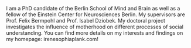 I am a PhD candidate of the Berlin School of Mind and Brain as well as a fellow of the Einstein Center for Neurosciences Berlin. 
My supervisors are Prof. Felix Bermpohl and Prof. Isabel Dziobek. 
My doctoral project investigates the influence of motherhood on different processes of social understanding. 
You can find more details on my interests and findings on my homepage: irenesophiaplank.com!

<!---
IreneSophia/IreneSophia is a ✨ special ✨ repository because its `README.md` (this file) appears on your GitHub profile.
You can click the Preview link to take a look at your changes.
--->
